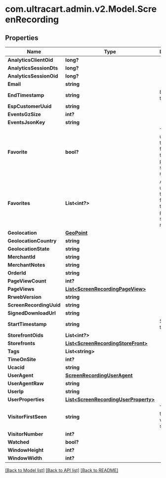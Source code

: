 # com.ultracart.admin.v2.Model.ScreenRecording
## Properties

Name | Type | Description | Notes
------------ | ------------- | ------------- | -------------
**AnalyticsClientOid** | **long?** |  | [optional] 
**AnalyticsSessionDts** | **long?** |  | [optional] 
**AnalyticsSessionOid** | **long?** |  | [optional] 
**Email** | **string** |  | [optional] 
**EndTimestamp** | **string** | Ending timestamp | [optional] 
**EspCustomerUuid** | **string** |  | [optional] 
**EventsGzSize** | **int?** |  | [optional] 
**EventsJsonKey** | **string** |  | [optional] 
**Favorite** | **bool?** | True if the user calling the API has favorited this particular screen recording. | [optional] 
**Favorites** | **List&lt;int?&gt;** | Array of user ids that favorited this particular screen recording. | [optional] 
**Geolocation** | [**GeoPoint**](GeoPoint.md) |  | [optional] 
**GeolocationCountry** | **string** |  | [optional] 
**GeolocationState** | **string** |  | [optional] 
**MerchantId** | **string** |  | [optional] 
**MerchantNotes** | **string** |  | [optional] 
**OrderId** | **string** |  | [optional] 
**PageViewCount** | **int?** |  | [optional] 
**PageViews** | [**List&lt;ScreenRecordingPageView&gt;**](ScreenRecordingPageView.md) |  | [optional] 
**RrwebVersion** | **string** |  | [optional] 
**ScreenRecordingUuid** | **string** |  | [optional] 
**SignedDownloadUrl** | **string** |  | [optional] 
**StartTimestamp** | **string** | Starting timestamp | [optional] 
**StorefrontOids** | **List&lt;int?&gt;** |  | [optional] 
**Storefronts** | [**List&lt;ScreenRecordingStoreFront&gt;**](ScreenRecordingStoreFront.md) |  | [optional] 
**Tags** | **List&lt;string&gt;** |  | [optional] 
**TimeOnSite** | **int?** |  | [optional] 
**Ucacid** | **string** |  | [optional] 
**UserAgent** | [**ScreenRecordingUserAgent**](ScreenRecordingUserAgent.md) |  | [optional] 
**UserAgentRaw** | **string** |  | [optional] 
**UserIp** | **string** |  | [optional] 
**UserProperties** | [**List&lt;ScreenRecordingUserProperty&gt;**](ScreenRecordingUserProperty.md) |  | [optional] 
**VisitorFirstSeen** | **string** | Timestamp this visitor was first seen | [optional] 
**VisitorNumber** | **int?** |  | [optional] 
**Watched** | **bool?** |  | [optional] 
**WindowHeight** | **int?** |  | [optional] 
**WindowWidth** | **int?** |  | [optional] 


[[Back to Model list]](../README.md#documentation-for-models) [[Back to API list]](../README.md#documentation-for-api-endpoints) [[Back to README]](../README.md)

